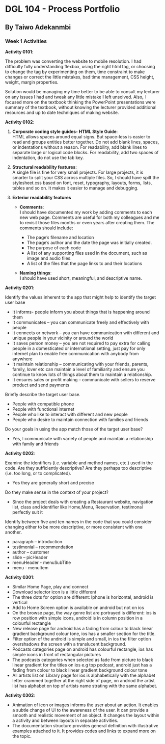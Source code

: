 # DGL 104 - Process Portfolio
## By Taiwo Adekanmbi

### Week 1 Activities
**Activity 0101**: 

The problem was converting the website to mobile resolution. I had difficulty fully understanding flexbox, using the right html tag, or choosing to change the tag by experimenting on them, time constraint to make changes or correct the little mistakes, bad time management, CSS height, weight, margin properties.

Solution would be managing my time better to be able to consult my lecturer on any issues I had and tweak any little mistake I left unsolved. Also, I focused more on the textbook thinking the PowerPoint presentations were summary of the textbook, without knowing the lecturer provided additional resources and up to date techniques of making website.


**Activity 0102**: 
1. **Corporate coding style guides- HTML Style Guide**:  
HTML allows spaces around equal signs. But space-less is easier to read and groups entities better together.
Do not add blank lines, spaces, or indentations without a reason. For readability, add blank lines to separate large or logical code blocks. For readability, add two spaces of indentation, do not use the tab key.

2. **Structural readability features**:  
A single file is fine for very small projects. For large projects, it is smarter to split your CSS across multiple files. So, I should have spilt the stylesheet.css based on font, reset, typography, layouts, forms, lists, tables and so on. It makes it easier to manage and debugging.

3. **Exterior readability features**
    - **Comments**:  
    I should have documented my work by adding comments to each new web page. Comments are useful for both my colleagues and me to revisit those files months or even years after creating them. The comments should include:
        - The page’s filename and location
        - The page’s author and the date the page was initially created.
        - The purpose of each code
        - A list of any supporting files used in the document, such as image and audio files.
        - A list of the files that the page links to and their locations

    - **Naming things**:  
I should have used short, meaningful, and descriptive name.

**Activity 0201**:

Identify the values inherent to the app that might help to identify the target user base 
- It informs- people inform you about things that is happening around them
- It communicates – you can communicate freely and effectively with people
- It connects or network – you can have communication with different and unique people in your vicinity or around the world
- It saves person money – you are not required to pay extra for calling people in a domesticated or international setting, just pay for only internet plan to enable free communication with anybody from anywhere
- It maintain relationship – communicating with your friends, parents, family, lover etc can maintain a level of familiarity and ensure you continue to know lots of things about them to maintain a relationship.
- It ensures sales or profit making – communicate with sellers to reserve product and send payments

Briefly describe the target user base. 
- People with compatible phone
- People with functional internet
- People who like to interact with different and new people
- People who desire to maintain connection with families and friends

Do your goals in using the app match those of the target user base?
- Yes, I communicate with variety of people and maintain a relationship with family and friends

**Activity 0202**:

Examine the identifiers (i.e. variable and method names, etc.) used in the code. Are they sufficiently descriptive? Are they perhaps too descriptive (i.e. too long, or to complicated). 
- Yes they are generally short and precise

Do they make sense in the context of your project? 
- Since the project deals with creating a Restaurant website, navigation list, class and identifier like Home,Menu, Reservation, testimonal perfectly suit it

Identify between five and ten names in the code that you could consider changing either to be more descriptive, or more consistent with one another.
- paragraph – introduction
- testimonial – recommendation
- author – customer
- slide – picHeader
- menuHeader - menuSubTitle
- menu - menuItem

**Activity 0301**:
- Similar Home Page, play and connect
- Download selector icon is a little different
- The three dots for option are different: Iphone is horizontal, android is vertical
- Add to Home Screen option is available on android but not on ios
- On the browse page, the way genre list are portrayed is different: ios is row position with simple icons, android is in column position in a colourful rectangle
- New release page for android has a fading from colour to black linear gradient background colour tone, ios has a smaller section for the title.
- Filter option of the android is simple and small, in ios the filter option overshadows the screen with a translucent background.
- Podcasts categories page on android has colourful rectangle, ios has simple icons in front of rectangular pictures
- The podcasts categories when selected as fade from picture to black linear gradient for the titles on ios e.g top podcast, android just has a fading from colour to black linear gradient background colour tone
 - All artists list on Library page for ios is alphabetically with the alphabet letter crammed together at the right side of page, on andriod the artist list has alphabet on top of artists name strating with the same alphabet.

**Activity 0302**:
- Animation of icon or images informs the user about an action. It enables a subtle change of UI to the awareness of the user. It can provide a smooth and realistic movement of an object.  It changes the layout within a activity and between layouts in separate activities.
- The documentation structure provides general definition with illustrative examples attached to it. It provides codes and links to expand more on the topic.

